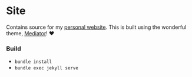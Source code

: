# Site
Contains source for my [personal website](https://a3y3.dev). This is built using the wonderful theme, [Mediator](https://github.com/dirkfabisch/mediator)! ❤


### Build
- `bundle install`
- `bundle exec jekyll serve`
